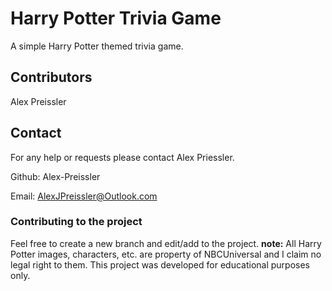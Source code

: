# Harry Potter Trivia Game

A simple Harry Potter themed trivia game.

## Contributors

Alex Preissler

## Contact

For any help or requests please contact Alex Priessler.

Github: Alex-Preissler

Email: AlexJPreissler@Outlook.com

### Contributing to the project

Feel free to create a new branch and edit/add to the project.
**note:** All Harry Potter images, characters, etc. are property of NBCUniversal and I claim no legal right to them. This project was developed for educational purposes only. 
